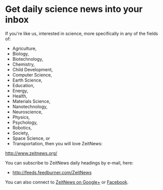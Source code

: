 Get daily science news into your inbox
======================================

If you're like us, interested in science, more specifically in any of the
fields of:
* Agriculture,
* Biology,
* Biotechnology,
* Chemistry,
* Child Development,
* Computer Science,
* Earth Science,
* Education,
* Energy,
* Health,
* Materials Science,
* Nanotechnology,
* Neuroscience,
* Physics,
* Psychology,
* Robotics,
* Society,
* Space Science, or
* Transportation,
then you will love ZeitNews:

http://www.zeitnews.org/

You can subscribe to ZeitNews daily headings by e-mail, here:
* http://feeds.feedburner.com/ZeitNews

You can also connect to [ZeitNews on Google+](https://plus.google.com/104668111486734728812/)
or [Facebook](https://www.facebook.com/pages/ZeitNews/).
